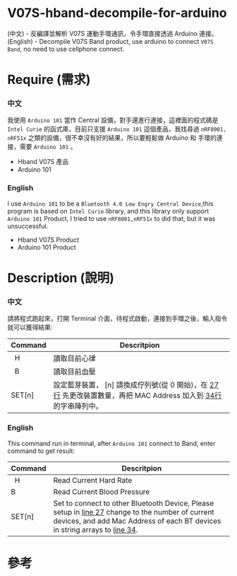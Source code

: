 # V07S-hband-decompile-for-arduino
(中文) - 反編譯並解析 V07S 運動手環通訊，令手環直接透過 Arduino 連接。
(English) - Decompile V07S Band product, use arduino to connect `V07S Band`, no need to use cellphone connect.

# Require (需求)

### 中文
我使用 `Arduino 101` 當作 Central 設備，對手還進行連接，這裡面的程式碼是 `Intel Curie` 的函式庫，目前只支援 `Arduino 101` 這個產品，我找尋過 `nRF8001, nRF51x` 之類的設備，很不幸沒有好的結果，所以要輕鬆做 Arduino 和 手環的連接，需要 `Arduino 101` 。

 - Hband V07S 產品
 - Arduino 101

### English
I use `Arduino 101` to be a `Bluetooth 4.0 Low Engry Central Device`,this program is based on `Intel Curie` library, and this library only support `Arduino 101` Product, I tried to use `nRF8001,nRF51x` to did that, but it was unsuccessful.

 - Hband V07S Product
 - Arduino 101 Product

# Description (說明)

### 中文
請將程式跑起來，打開 Terminal 介面，待程式啟動，連接到手環之後，輸入指令就可以獲得結果:


| Command | Descritpion |
| ------- | ----------- |
|    H    | 讀取目前心律  |
|    B    | 讀取目前血壓  |
|  SET[n] | 設定藍芽裝置， [n] 請換成佇列號(從 0 開始)，在 [27 行](https://github.com/hpcslag/V07S-hband-decompile-for-arduino/blob/251357eefb5931e331094a69cbe4aa0e1a8a7a8f/async_control/Control/Control.ino#L27) 先更改裝置數量，再把 MAC Address 加入到 [34行](https://github.com/hpcslag/V07S-hband-decompile-for-arduino/blob/251357eefb5931e331094a69cbe4aa0e1a8a7a8f/async_control/Control/Control.ino#L34) 的字串陣列中。 | 

### English
This command run in terminal, after `Arduino 101` connect to Band, enter command to get result:

| Command |       Descritpion      |
| ------- | ---------------------- |
|    H    | Read Current Hard Rate |
|    B    | Read Current Blood Pressure |
|  SET[n] | Set to connect to other Bluetooth Device, Please setup in [line 27](https://github.com/hpcslag/V07S-hband-decompile-for-arduino/blob/251357eefb5931e331094a69cbe4aa0e1a8a7a8f/async_control/Control/Control.ino#L27) change to the number of current devices, and add Mac Address of each BT devices in string arrays to [line 34](https://github.com/hpcslag/V07S-hband-decompile-for-arduino/blob/251357eefb5931e331094a69cbe4aa0e1a8a7a8f/async_control/Control/Control.ino#L34). |

# 參考

